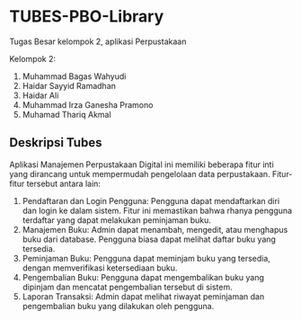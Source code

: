 # TUBES-PBO-Library
Tugas Besar kelompok 2, aplikasi Perpustakaan

Kelompok 2:
1. Muhammad Bagas Wahyudi 
2. Haidar Sayyid Ramadhan
3. Haidar Ali
4. Muhammad Irza Ganesha Pramono
5. Muhamad Thariq Akmal


## Deskripsi Tubes
Aplikasi Manajemen Perpustakaan Digital ini memiliki beberapa fitur inti yang dirancang 
untuk mempermudah pengelolaan data perpustakaan. Fitur-fitur tersebut antara lain: 
1. Pendaftaran dan Login Pengguna: Pengguna dapat mendaftarkan diri dan login ke 
dalam sistem. Fitur ini memastikan bahwa rhanya pengguna terdaftar yang dapat 
melakukan peminjaman buku. 
2. Manajemen Buku: Admin dapat menambah, mengedit, atau menghapus buku dari 
database. Pengguna biasa dapat melihat daftar buku yang tersedia. 
3. Peminjaman Buku: Pengguna dapat meminjam buku yang tersedia, dengan 
memverifikasi ketersediaan buku. 
4. Pengembalian Buku: Pengguna dapat mengembalikan buku yang dipinjam dan 
mencatat pengembalian tersebut di sistem. 
5. Laporan Transaksi: Admin dapat melihat riwayat peminjaman dan pengembalian 
buku yang dilakukan oleh pengguna. 


